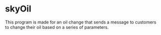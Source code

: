 # skyOil
This program is made for an oil change that sends a message to customers to change their oil based on a series of parameters. 
